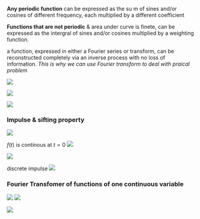**Any periodic function** can be expressed as the su m of sines and/or cosines of different frequency, each multiplied by a different coefficient

**Functions that are not periodic** & area under curve is finete, can be expressed as the intergral of sines and/or cosines multiplied by a weighting function.

a function, expressed in either a Fourier series or transform, can be reconstructed completely via an inverse process with no loss of information.
*This is why we can use Fourier transform to deal with praical problem*

![](https://i.imgur.com/7Gs9Kxf.png)


![](https://i.imgur.com/3abwcjW.png)

![](https://i.imgur.com/RmCcOit.png)


### Impulse & sifting property
![](https://i.imgur.com/1b7CJOT.png)

$f(t)$ is continous at $t=0$
![](https://i.imgur.com/wEPqHT9.png)


![](https://i.imgur.com/aKbWNBN.png)

discrete impulse
![](https://i.imgur.com/oPEHgi2.png)

### Fourier Transfomer of functions of one continuous variable

![](https://i.imgur.com/B2jIXtV.png)
![](https://i.imgur.com/qxBzwYl.png)

![](https://i.imgur.com/XlJ32Me.png)
